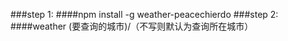 ###step 1: 
####npm install -g weather-peacechierdo 
###step 2: 
####weather (要查询的城市)/（不写则默认为查询所在城市）  
        
 
